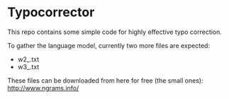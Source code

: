 # Typocorrector

This repo contains some simple code for highly effective typo correction.

To gather the language model, currently two more files are expected: 
- w2_.txt
- w3_.txt

These files can be downloaded from here for free (the small ones): http://www.ngrams.info/


